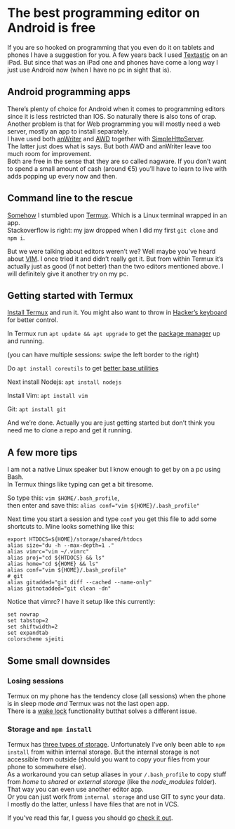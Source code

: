 <!--
  id: 3366
  date: 2017-08-09
  modified: 2020-03-16
  slug: best-free-editor-on-android
  type: post
  header: termux.png
  categories: code, CSS, HTML, JavaScript
  tags: CSS, HTML, JavaScript, cli, linux, bash, android
  metaKeyword: android
  metaDescription: Apps for programming on an Android are clumsy at best, and full of adds. But the best one is really just a Linux terminal: Termux!
  sticky: true
-->

# The best programming editor on Android is free

If you are so hooked on programming that you even do it on tablets and phones I have a suggestion for you. A few years back I used [Textastic](https://www.textasticapp.com/) on an iPad. But since that was an iPad one and phones have come a long way I just use Android now (when I have no pc in sight that is).

## Android programming apps

There’s plenty of choice for Android when it comes to programming editors since it is less restricted than IOS. So naturally there is also tons of crap.  
Another problem is that for Web programming you will mostly need a web server, mostly an app to install separately.  
I have used both [anWriter](https://play.google.com/store/apps/details?id=com.ansm.anwriter) and [AWD](https://play.google.com/store/apps/details?id=org.kidinov.awd) together with [SimpleHttpServer](https://play.google.com/store/apps/details?id=jp.ubi.common.http.server).  
The latter just does what is says. But both AWD and anWriter leave too much room for improvement.  
Both are free in the sense that they are so called nagware. If you don’t want to spend a small amount of cash (around €5) you’ll have to learn to live with adds popping up every now and then.

## Command line to the rescue

[Somehow](https://stackoverflow.com/questions/36632649/running-node-js-on-android) I stumbled upon [Termux](https://play.google.com/store/apps/details?id=com.termux). Which is a Linux terminal wrapped in an app.  
Stackoverflow is right: my jaw dropped when I did my first `git clone` and `npm i`.

But we were talking about editors weren’t we? Well maybe you’ve heard about [VIM](http://www.vim.org). I once tried it and didn’t really get it. But from within Termux it’s actually just as good (if not better) than the two editors mentioned above. I will definitely give it another try on my pc.

## Getting started with Termux

[Install Termux](https://play.google.com/store/apps/details?id=com.termux) and run it. You might also want to throw in [Hacker’s keyboard](XXXXX) for better control.

In Termux run `apt update && apt upgrade` to get the [package manager](https://termux.com/package-management.html) up and running.

(you can have multiple sessions: swipe the left border to the right)

Do `apt install coreutils` to get [better base utilities](https://termux.com/common-packages.html)

Next install Nodejs: `apt install nodejs`

Install Vim: `apt install vim`

Git: `apt install git`

And we’re done. Actually you are just getting started but don’t think you need me to clone a repo and get it running.

## A few more tips

I am not a native Linux speaker but I know enough to get by on a pc using Bash.  
In Termux things like typing can get a bit tiresome.

So type this: `vim $HOME/.bash_profile`,  
then enter and save this: `alias conf="vim ${HOME}/.bash_profile"`

Next time you start a session and type `conf` you get this file to add some shortcuts to. Mine looks something like this:

```bash_profile
export HTDOCS=${HOME}/storage/shared/htdocs
alias size="du -h --max-depth=1 ."
alias vimrc="vim ~/.vimrc"
alias proj="cd ${HTDOCS} && ls"
alias home="cd ${HOME} && ls"
alias conf="vim ${HOME}/.bash_profile"
# git
alias gitadded="git diff --cached --name-only"
alias gitnotadded="git clean -dn"
```

Notice that vimrc? I have it setup like this currently:

```vimrc
set nowrap
set tabstop=2
set shiftwidth=2
set expandtab
colorscheme sjeiti
```

## Some small downsides

### Losing sessions

Termux on my phone has the tendency close (all sessions) when the phone is in sleep mode _and_ Termux was not the last open app.  
There is a [wake lock](https://termux.com/user-interface.html) functionality butthat solves a different issue.

### Storage and `npm install`

Termux has [three types of storage](https://termux.com/storage.html). Unfortunately I’ve only been able to `npm install` from within internal storage. But the internal storage is not accessible from outside (should you want to copy your files from your phone to somewhere else).  
As a workaround you can setup aliases in your `/.bash_profile` to copy stuff from _home_ to _shared_ or _external storage_ (like the _node_modules_ folder). That way you can even use another editor app.  
Or you can just work from `internal storage` and use GIT to sync your data.  
I mostly do the latter, unless I have files that are not in VCS.

If you’ve read this far, I guess you should go [check it out](https://play.google.com/store/apps/details?id=com.termux).
